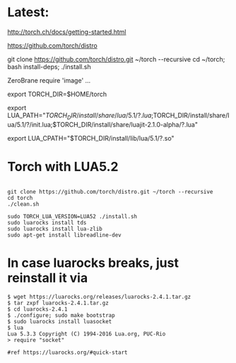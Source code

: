 # Latest:

http://torch.ch/docs/getting-started.html




https://github.com/torch/distro




git clone https://github.com/torch/distro.git ~/torch --recursive 
cd ~/torch; bash install-deps;
./install.sh


ZeroBrane require 'image' ...

export TORCH_DIR=$HOME/torch

export LUA_PATH="$TORCH_DIR/install/share/lua/5.1/?.lua;$TORCH_DIR/install/share/lua/5.1/?/init.lua;$TORCH_DIR/install/share/luajit-2.1.0-alpha/?.lua"

export LUA_CPATH="$TORCH_DIR/install/lib/lua/5.1/?.so"


# Torch with LUA5.2
```

git clone https://github.com/torch/distro.git ~/torch --recursive 
cd torch
./clean.sh

sudo TORCH_LUA_VERSION=LUA52 ./install.sh
sudo luarocks install tds
sudo luarocks install lua-zlib
sudo apt-get install libreadline-dev

```

# In case luarocks breaks, just reinstall it via

```
$ wget https://luarocks.org/releases/luarocks-2.4.1.tar.gz
$ tar zxpf luarocks-2.4.1.tar.gz
$ cd luarocks-2.4.1
$ ./configure; sudo make bootstrap
$ sudo luarocks install luasocket
$ lua
Lua 5.3.3 Copyright (C) 1994-2016 Lua.org, PUC-Rio
> require "socket"

#ref https://luarocks.org/#quick-start
```
